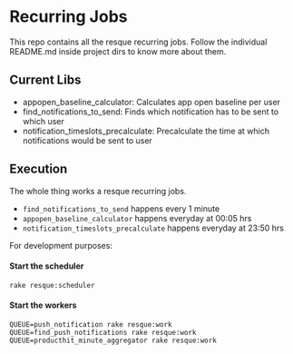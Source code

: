 # Recurring Jobs #

This repo contains all the resque recurring jobs. Follow the individual README.md inside project dirs to know more about them.

## Current Libs ##

- appopen\_baseline\_calculator: Calculates app open baseline per user
- find\_notifications\_to\_send: Finds which notification has to be sent to which user
- notification\_timeslots\_precalculate: Precalculate the time at which notifications would be sent to user


## Execution ##

The whole thing works a resque recurring jobs.

- `find_notifications_to_send` happens every 1 minute
- `appopen_baseline_calculator` happens everyday at 00:05 hrs
- `notification_timeslots_precalculate` happens everyday at 23:50 hrs

For development purposes:

#### Start the scheduler ####

```
rake resque:scheduler
```

#### Start the workers ####

```
QUEUE=push_notification rake resque:work
QUEUE=find_push_notifications rake resque:work
QUEUE=producthit_minute_aggregator rake resque:work
```
